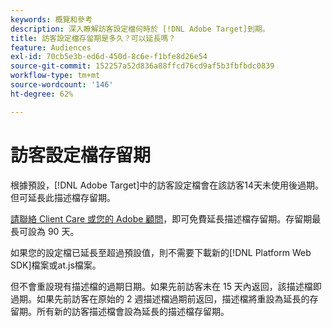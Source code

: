 ```yaml
---
keywords: 概覽和參考
description: 深入瞭解訪客設定檔何時於 [!DNL Adobe Target]到期。
title: 訪客設定檔存留期是多久？可以延長嗎？
feature: Audiences
exl-id: 70cb5e3b-ed6d-450d-8c6e-f1bfe8d26e54
source-git-commit: 152257a52d836a88ffcd76cd9af5b3fbfbdc0839
workflow-type: tm+mt
source-wordcount: '146'
ht-degree: 62%

---
```


# 訪客設定檔存留期

根據預設，[!DNL Adobe Target]中的訪客設定檔會在該訪客14天未使用後過期。 但可延長此描述檔存留期。

[請聯絡 Client Care 或您的 Adobe 顧問](/help/main/cmp-resources-and-contact-information.md#reference_ACA3391A00EF467B87930A450050077C)，即可免費延長描述檔存留期。存留期最長可設為 90 天。

如果您的設定檔已延長至超過預設值，則不需要下載新的[!DNL Platform Web SDK]檔案或at.js檔案。

但不會重設現有描述檔的過期日期。如果先前訪客未在 15 天內返回，該描述檔即過期。如果先前訪客在原始的 2 週描述檔過期前返回，描述檔將重設為延長的存留期。所有新的訪客描述檔會設為延長的描述檔存留期。
